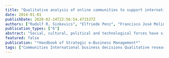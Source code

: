 ```yaml
---
title: "Qualitative analysis of online communities to support international business decisions"
date: 2014-01-01
publishDate: 2020-02-24T22:56:54.471537Z
authors: ["Rudolf R. Sinkovics", "Elfriede Penz", "Francisco José Molina-Castillo"]
publication_types: ["6"]
abstract: "Social, cultural, political and technological forces have significantly transformed the competitive landscape of the global economy. Amongst these forces, technology has arguably had the most rejuvenating impact on the way international businesses interact with each other and their customer base. End-users are making use of computer-mediated communications, newsgroups, chat rooms, email list servers, personal World Wide Web pages and other online formats at an unprecedented pace, and as they share ideas and obtain information about products and services, firms are extending their market research activities to these domains. These new tools, online communities, virtual communities and virtual worlds have emerged as a fascinating and useful pool of collective experience for international business. However, the utilization and analysis of this body of knowledge for international business decisions is still in its infancy. This paper analyzes the potential of these tools to inform international business decisions. We explain how to identify and access each of these communities, and how to convert the qualitative information available from online communities into a strategic input for the firm."
featured: false
publication: "*Handbook of Strategic e-Business Management*"
tags: ["Communities International business decisions Qualitative research Market research Network innovation"]
---
```


